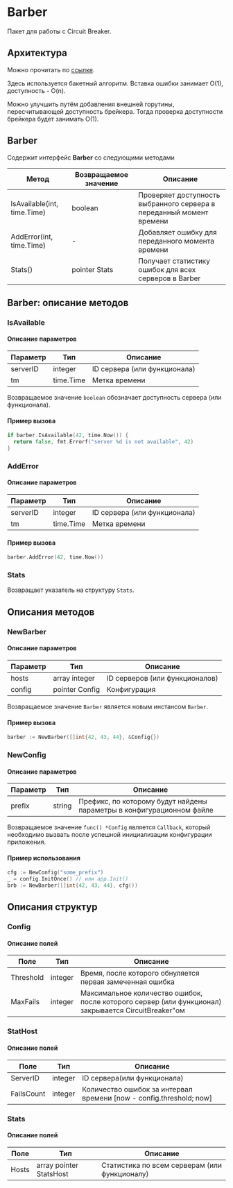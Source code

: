# Barber

Пакет для работы с Circuit Breaker.

## Архитектура

Можно прочитать по [ссылке](https://medium.com/@thomaspoignant/algorithmic-design-a-hit-counter-4bc6400152a).

Здесь используется бакетный алгоритм. Вставка ошибки занимает O(1), доступность - O(n).

Можно улучшить путём добавления внешней горутины, пересчитывающей доступность брейкера. Тогда проверка доступности
брейкера будет занимать О(1).

## Barber

Содержит интерфейс **Barber** со следующими методами

|Метод|Возвращаемое значение|Описание|
|-----|---------------------|--------|
|IsAvailable(int, time.Time)|boolean|Проверяет доступность выбранного сервера в переданный момент времени|
|AddError(int, time.Time)|-|Добавляет ошибку для переданного момента времени|
|Stats()|pointer Stats|Получает статистику ошибок для всех серверов в Barber|

## Barber: описание методов

### IsAvailable

#### Описание параметров

|Параметр|Тип|Описание|
|--------|---|--------|
|serverID|integer|ID сервера (или функционала)|
|tm|time.Time|Метка времени|

Возвращаемое значение `boolean` обозначает доступность сервера (или функционала).

#### Пример вызова

```go
if barber.IsAvailable(42, time.Now()) {
  return false, fmt.Errorf("server %d is not available", 42)
}
```

### AddError

#### Описание параметров

|Параметр|Тип|Описание|
|--------|---|--------|
|serverID|integer|ID сервера (или функционала)|
|tm|time.Time|Метка времени|

#### Пример вызова

```go
barber.AddError(42, time.Now())
```

### Stats

Возвращает указатель на структуру `Stats`.

## Описания методов

### NewBarber

#### Описание параметров

|Параметр|Тип|Описание|
|--------|---|--------|
|hosts|array integer|ID серверов (или функционалов)|
|config|pointer Config|Конфигурация|

Возвращаемое значение `Barber` является новым инстансом `Barber`.

#### Пример вызова

```go
barber := NewBarber([]int{42, 43, 44}, &Config{})
```

### NewConfig

#### Описание параметров

|Параметр|Тип|Описание|
|--------|---|--------|
|prefix|string|Префикс, по которому будут найдены параметры в конфигурационном файле|

Возвращаемое значение `func() *Config` является `Callback`, который необходимо вызвать после успешной инициализации
конфигурации приложения.

#### Пример использования

```go
cfg := NewConfig("some_prefix")
_ = config.InitOnce() // или app.Init()
brb := NewBarber([]int{42, 43, 44}, cfg())
```

## Описания структур

### Config

#### Описание полей

|Поле|Тип|Описание|
|--------|---|--------|
|Threshold|integer|Время, после которого обнуляется первая замеченная ошибка|
|MaxFails|integer|Максимальное количество ошибок, после которого сервер (или функционал) закрывается CircuitBreaker"ом|

### StatHost

#### Описание полей

|Поле|Тип|Описание|
|--------|---|--------|
|ServerID|integer|ID сервера(или функционала)|
|FailsCount|integer|Количество ошибок за интервал времени \[now - config.threshold; now\]|

### Stats

#### Описание полей

|Поле|Тип|Описание|
|--------|---|--------|
|Hosts|array pointer StatsHost|Статистика по всем серверам (или функционалу)|